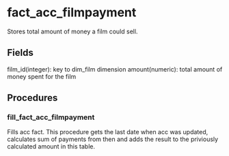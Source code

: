 # fact_acc_filmpayment
Stores total amount of money a film could sell.

## Fields
film_id(integer): key to dim_film dimension
amount(numeric): total amount of money spent for the film


## Procedures
### fill_fact_acc_filmpayment
Fills acc fact.
This procedure gets the last date when acc was updated, calculates sum of payments from then and adds the result to the priviously calculated amount in this table.
